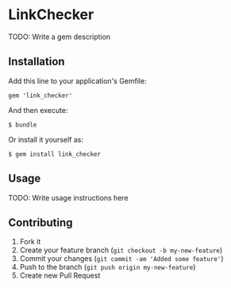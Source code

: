# LinkChecker

TODO: Write a gem description

## Installation

Add this line to your application's Gemfile:

    gem 'link_checker'

And then execute:

    $ bundle

Or install it yourself as:

    $ gem install link_checker

## Usage

TODO: Write usage instructions here

## Contributing

1. Fork it
2. Create your feature branch (`git checkout -b my-new-feature`)
3. Commit your changes (`git commit -am 'Added some feature'`)
4. Push to the branch (`git push origin my-new-feature`)
5. Create new Pull Request
